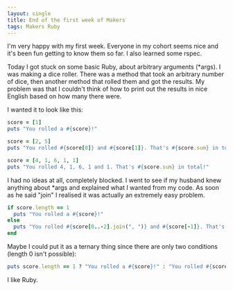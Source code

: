 ```yaml
---
layout: single
title: End of the first week of Makers
tags: Makers Ruby
---
```

I'm very happy with my first week. Everyone in my cohort seems nice and it's been fun getting to know them so far. I also learned some rspec.

Today I got stuck on some basic Ruby, about arbitrary arguments (*args). I was making a dice roller. There was a method that took an arbitrary number of dice, then another method that rolled them and got the results. My problem was that I couldn't think of how to print out the results in nice English based on how many there were.

I wanted it to look like this:
```ruby
score = [1]
puts "You rolled a #{score}!"

score = [2, 5]
puts "You rolled #{score[0]} and #{score[1]}. That's #{score.sum} in total!"

score = [4, 1, 6, 1, 1]
puts "You rolled 4, 1, 6, 1 and 1. That's #{score.sum} in total!"
```
I had no ideas at all, completely blocked. I went to see if my husband knew anything about *args and explained what I wanted from my code. As soon as he said "join" I realised it was actually an extremely easy problem.

```ruby
if score.length == 1
  puts "You rolled a #{score}!"
else
  puts "You rolled #{score[0..-2].join(", ")} and #{score[-1]}. That's #{score.sum} in total!"
end
```
Maybe I could put it as a ternary thing since there are only two conditions (length 0 isn't possible):
```ruby
puts score.length == 1 ? "You rolled a #{score}!" : "You rolled #{score[0..-2].join(", ")} and #{score[-1]}. That's #{score.sum} in total!"
```
I like Ruby.

